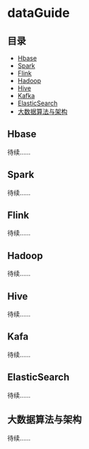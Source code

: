 # dataGuide


## 目录
- [Hbase](#hbase)
- [Spark](#spark)
- [Flink](#flink)
- [Hadoop](#hadoop)
- [Hive](#hive)
- [Kafka](#kafka)
- [ElasticSearch](#elasticsearch)
- [大数据算法与架构](#大数据算法与架构)

## Hbase
  待续……

## Spark
  待续……

## Flink
  待续……

## Hadoop
  待续……

## Hive
  待续……

## Kafa
  待续……
  
## ElasticSearch
  待续……

## 大数据算法与架构
  待续……
